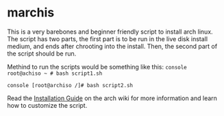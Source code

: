 # marchis
This is a very barebones and beginner friendly script to install arch linux.
The script has two parts, the first part is to be run in the live disk install medium, and ends after chrooting into the install.
Then, the second part of the script should be run.

Methind to run the scripts would be something like this:
``console
root@achiso ~ # bash script1.sh
``

``console
[root@archiso /]# bash script2.sh
``

Read the [Installation Guide](https://wiki.archlinux.org/title/Installation_guide) on the arch wiki for more information and learn how to customize the script.
